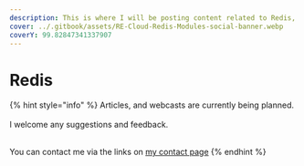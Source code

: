 ```yaml
---
description: This is where I will be posting content related to Redis, and Redis Enterprise
cover: ../.gitbook/assets/RE-Cloud-Redis-Modules-social-banner.webp
coverY: 99.82847341337907
---
```


# Redis

{% hint style="info" %}
Articles, and webcasts are currently being planned.\
\
I welcome any suggestions and feedback.

\
You can contact me via the links on [my contact page](../scott-ling/how-to-contact-me.md)
{% endhint %}
